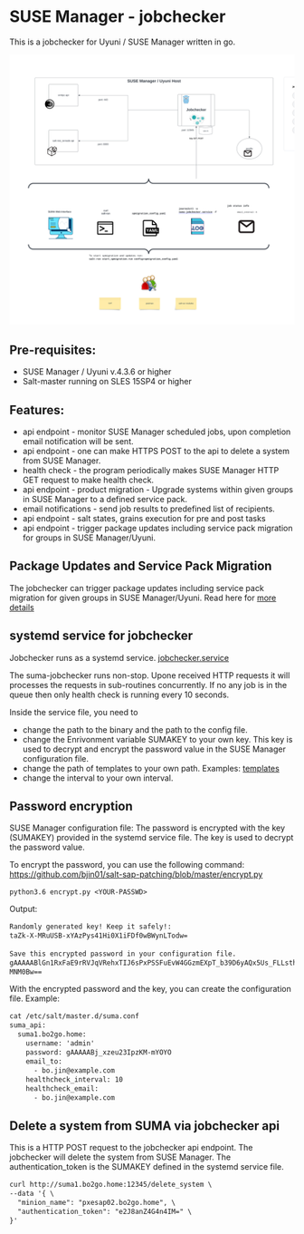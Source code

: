 # SUSE Manager - jobchecker

This is a jobchecker for Uyuni / SUSE Manager written in go.

![jobchecker architecture](./jobchecker.svg)

## Pre-requisites:
* SUSE Manager / Uyuni v.4.3.6 or higher
* Salt-master running on SLES 15SP4 or higher

## Features:
* api endpoint - monitor SUSE Manager scheduled jobs, upon completion email notification will be sent.
* api endpoint - one can make HTTPS POST to the api to delete a system from SUSE Manager.
* health check - the program periodically makes SUSE Manager HTTP GET request to make health check.
* api endpoint - product migration - Upgrade systems within given groups in SUSE Manager to a defined service pack.
* email notifications - send job results to predefined list of recipients.
* api endpoint - salt states, grains execution for pre and post tasks
* api endpoint - trigger package updates including service pack migration for groups in SUSE Manager/Uyuni.

## Package Updates and Service Pack Migration
The jobchecker can trigger package updates including service pack migration for given groups in SUSE Manager/Uyuni.
Read here for [more details](./pkg_updates/README.md)


## systemd service for jobchecker
Jobchecker runs as a systemd service. [jobchecker.service](./etc/systemd/system/jobchecker.service)

The suma-jobchecker runs non-stop. Upone received HTTP requests it will processes the requests in sub-routines concurrently.
If no any job is in the queue then only health check is running every 10 seconds.


Inside the service file, you need to
* change the path to the binary and the path to the config file.
* change the Enrivonment variable SUMAKEY to your own key. This key is used to decrypt and encrypt the password value in the SUSE Manager configuration file.
* change the path of templates to your own path. Examples: [templates](./templates)
* change the interval to your own interval.

## Password encryption
SUSE Manager configuration file:
The password is encrypted with the key (SUMAKEY) provided in the systemd service file. The key is used to decrypt the password value.

To encrypt the password, you can use the following command:
https://github.com/bjin01/salt-sap-patching/blob/master/encrypt.py

```
python3.6 encrypt.py <YOUR-PASSWD>
```
Output:
```
Randomly generated key! Keep it safely!: 
taZk-X-MRuUSB-xYAzPys41Hi0X1iFDf0wBWynLTodw=

Save this encrypted password in your configuration file.
gAAAAABlGn1RxFaE9rRVJqVRehxTIJ6sPxPSSFuEvW4GGzmEXpT_b39D6yAQx5Us_FLLsthgUInR0UE0TPl79yf5Dsv-MNM0Bw==
```

With the encrypted password and the key, you can create the configuration file.
Example:

```
cat /etc/salt/master.d/suma.conf 
suma_api:
  suma1.bo2go.home:
    username: 'admin'
    password: gAAAAABj_xzeu23IpzKM-mYOYO
    email_to:
      - bo.jin@example.com
    healthcheck_interval: 10
    healthcheck_email:
      - bo.jin@example.com
```

## Delete a system from SUMA via jobchecker api
This is a HTTP POST request to the jobchecker api endpoint. The jobchecker will delete the system from SUSE Manager.
The authentication_token is the SUMAKEY defined in the systemd service file.
```
curl http://suma1.bo2go.home:12345/delete_system \
--data '{ \
  "minion_name": "pxesap02.bo2go.home", \
  "authentication_token": "e2J8anZ4G4n4IM=" \
}'
```

